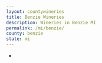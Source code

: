 ```yaml
---
layout: countywineries
title: Benzie Wineries
description: Wineries in Benzie MI
permalink: /mi/benzie/
county: benzie
state: mi
---
```

-
